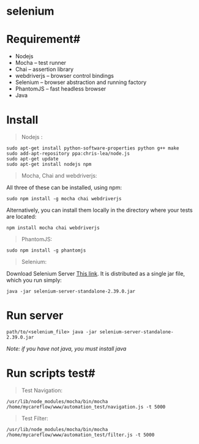 selenium
========
# Requirement#

* Nodejs
* Mocha – test runner
* Chai – assertion library
* webdriverjs – browser control bindings
* Selenium – browser abstraction and running factory
* PhantomJS – fast headless browser
* Java
# Install #

> Nodejs :


    sudo apt-get install python-software-properties python g++ make
    sudo add-apt-repository ppa:chris-lea/node.js
    sudo apt-get update
    sudo apt-get install nodejs npm

> Mocha, Chai and webdriverjs:

All three of these can be installed, using npm:
    
    sudo npm install -g mocha chai webdriverjs
    
    
Alternatively, you can install them locally in the directory where your tests are located:

    npm install mocha chai webdriverjs

> PhantomJS:

    sudo npm install -g phantomjs
    
> Selenium: 

Download Selenium Server [This link]( http://selenium.googlecode.com/files/selenium-server-standalone-2.39.0.jar). It is distributed as a single jar file, which you run simply:


    java -jar selenium-server-standalone-2.39.0.jar

# Run server #
    path/to/<selenium_file> java -jar selenium-server-standalone-2.39.0.jar
    
*Note: if you have not java, you must install java*

# Run scripts test#
> Test Navigation: 


	/usr/lib/node_modules/mocha/bin/mocha /home/mycareflow/www/automation_test/navigation.js -t 5000
	
	
> Test Filter:


    /usr/lib/node_modules/mocha/bin/mocha /home/mycareflow/www/automation_test/filter.js -t 5000
	

